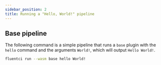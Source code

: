 ```yaml
---
sidebar_position: 2
title: Running a "Hello, World!" pipeline
---
```


## Base pipeline

The following command is a simple pipeline that runs a `base` plugin with the `hello` command and the arguments `World!`, which will output `Hello World!`.

```bash
fluentci run --wasm base hello World!
```


